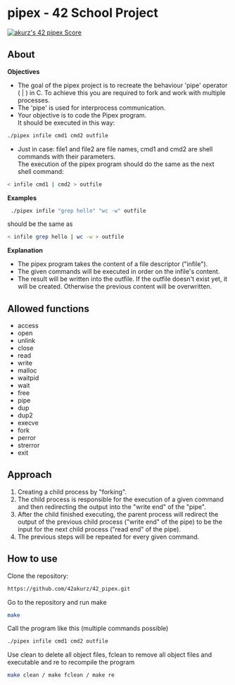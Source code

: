 # pipex - 42 School Project

[![akurz's 42 pipex Score](https://badge42.vercel.app/api/v2/cl1z3zeq4001109mkr4my4esw/project/2307705)](https://github.com/JaeSeoKim/badge42)

## About

**Objectives**
* The goal of the pipex project is to recreate the behaviour 'pipe' operator ( | ) in C. To achieve this you are required to fork and work with multiple processes.  
* The 'pipe' is used for interprocess communication.    
* Your objective is to code the Pipex program.  
It should be executed in this way:
```bash
./pipex infile cmd1 cmd2 outfile
```
* Just in case: file1 and file2 are file names, cmd1 and cmd2 are shell commands with their parameters.  
The execution of the pipex program should do the same as the next shell command:
```bash
< infile cmd1 | cmd2 > outfile
```

**Examples**
```bash
 ./pipex infile "grep hello" "wc -w" outfile
 ```
 should be the same as
 ```bash
 < infile grep hello | wc -w > outfile
 ```
 
 **Explanation**  
 * The pipex program takes the content of a file descriptor ("infile").
 * The given commands will be executed in order on the infile's content.
 * The result will be written into the outfile. If the outfile doesn't exist yet, it will be created. Otherwise the previous content will be overwritten.
 
 ## Allowed functions

* access
* open
* unlink
* close
* read
* write
* malloc
* waitpid
* wait
* free
* pipe
* dup
* dup2
* execve
* fork
* perror
* strerror
* exit

## Approach
1. Creating a child process by "forking".
2. The child process is responsible for the execution of a given command and then redirecting the output into the "write end" of the "pipe".
3. After the child finished executing, the parent process will redirect the output of the previous child process ("write end" of the pipe) to be the 
input for the next child process ("read end" of the pipe).
4. The previous steps will be repeated for every given command.

## How to use

Clone the repository:
```bash
https://github.com/42akurz/42_pipex.git
```
Go to the repository and run make
```bash
make
```
Call the program like this (multiple commands possible)
```bash
./pipex infile cmd1 cmd2 outfile
```
Use clean to delete all object files, fclean to remove all object files and executable and re to recompile the program
```bash
make clean / make fclean / make re
```

 
